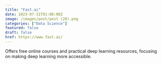 ```yaml
---
title: "Fast.ai"
date: 2023-07-31T01:00:00Z
image: /images/post/post (28).png
categories: ["Data Science"]
featured: false
draft: false
href: https://www.fast.ai/
---
```

Offers free online courses and practical deep learning resources, focusing on making deep learning more accessible.
